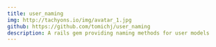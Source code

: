 ```yaml
---
title: user_naming
img: http://tachyons.io/img/avatar_1.jpg
github: https://github.com/tomichj/user_naming
description: A rails gem providing naming methods for user models
---
```


